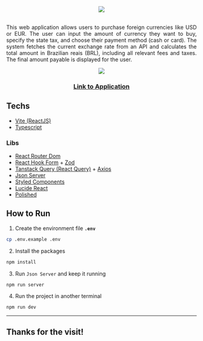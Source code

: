 <div align='center'>
<img src='https://github.com/user-attachments/assets/4d7e4eda-2923-4963-af6c-81d01c8421bb'/>
</div>

</br>
<div align='justify'>
<p>
This web application allows users to purchase foreign currencies like USD or EUR. The user can input the amount of currency they want to buy, specify the state tax, and choose their payment method (cash or card). The system fetches the current exchange rate from an API and calculates the total amount in Brazilian reais (BRL), including all relevant fees and taxes. The final amount payable is displayed for the user.
</p>
</div>

<div align='center'>
<img src='https://github.com/user-attachments/assets/83bb2281-7fbd-4c34-b951-e63aa3fc6d5f'/>
</div>

<div align='center'>
<a href='https://buy-money.vercel.app/' target='_blank'><h3> Link to Application</h3></a>
</div>

## Techs

- [Vite (ReactJS)](https://vitejs.dev/guide/)
- [Typescript](https://www.typescriptlang.org/)

### Libs

- [React Router Dom](https://reactrouter.com/en/main)
- [React Hook Form](https://react-hook-form.com/) + [Zod](https://zod.dev/)
- [Tanstack Query (React Query)](https://tanstack.com/query/latest) + [Axios](https://axios-http.com/docs/intro)
- [Json Server](https://www.npmjs.com/package/json-server)
- [Styled Components](https://styled-components.com/)
- [Lucide React](https://lucide.dev/guide/packages/lucide-react)
- [Polished](https://polished.js.org/)

## How to Run

1. Create the environment file **`.env`**

```bash
cp .env.example .env
```

2. Install the packages

```bash
npm install
```

3. Run `Json Server` and keep it running

```bash
npm run server
```

4. Run the project in another terminal

```bash
npm run dev
```

---

<h2>Thanks for the visit!</h2>
